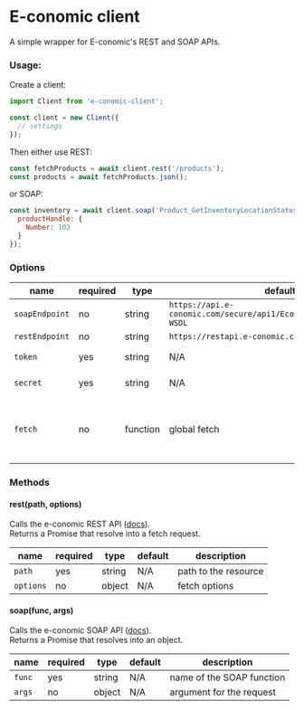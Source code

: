 # E-conomic client

A simple wrapper for E-conomic's REST and SOAP APIs.

### Usage:

Create a client:

```js
import Client from 'e-conomic-client';

const client = new Client({
  // settings
});
```

Then either use REST:

```js
const fetchProducts = await client.rest('/products');
const products = await fetchProducts.json();
```

or SOAP:

```js
const inventory = await client.soap('Product_GetInventoryLocationStatus', {
  productHandle: {
    Number: 102
  }
});
```

### Options

| name           | required | type     | default                                                              | description                                       |
| -------------- | -------- | -------- | -------------------------------------------------------------------- | ------------------------------------------------- |
| `soapEndpoint` | no       | string   | `https://api.e-conomic.com/secure/api1/EconomicWebService.asmx?WSDL` |                                                   |
| `restEndpoint` | no       | string   | `https://restapi.e-conomic.com`                                      |                                                   |
| `token`        | yes      | string   | N/A                                                                  | Your visma API token                              |
| `secret`       | yes      | string   | N/A                                                                  | Your visma API secret                             |
| `fetch`        | no       | function | global fetch                                                         | Provide a fetch function eg. `isomorphic unfetch` |

### Methods

#### rest(path, options)

Calls the e-conomic REST API ([docs](https://restdocs.e-conomic.com/)).  
Returns a Promise that resolve into a fetch request.

| name      | required | type   | default | description          |
| --------- | -------- | ------ | ------- | -------------------- |
| `path`    | yes      | string | N/A     | path to the resource |
| `options` | no       | object | N/A     | fetch options        |

#### soap(func, args)

Calls the e-conomic SOAP API ([docs](https://api.e-conomic.com/secure/api1/EconomicWebService.asmx)).  
Returns a Promise that resolves into an object.

| name   | required | type   | default | description               |
| ------ | -------- | ------ | ------- | ------------------------- |
| `func` | yes      | string | N/A     | name of the SOAP function |
| `args` | no       | object | N/A     | argument for the request  |
